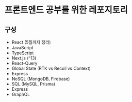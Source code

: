 # 프론트엔드 공부를 위한 레포지토리

## 구성

- React (5월까지 정리)
- JavaScript
- TypeScript
- Next.js (^13)
- React-Query
- Global State (RTK vs Recoil vs Context)
- Express
- NoSQL (MongoDB, Firebase)
- SQL (MySQL, Prisma)
- Express
- GraphQL
